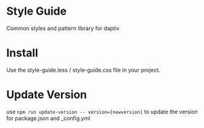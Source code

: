 # Style Guide
Common styles and pattern library for daptiv

# Install

Use the style-guide.less / style-guide.css file in your project.

# Update Version

use `npm run update-version -- version=[newversion]` to update the version for package.json and _config.yml

